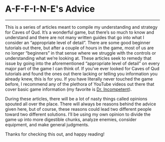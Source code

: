 # A-F-F-I-N-E's Advice

---

This is a series of articles meant to compile my understanding and strategy for Caves of Qud. It’s a wonderful game, but there’s so much to know and understand and there are not many written guides that go into what I consider an “appropriate level of detail”. There are some good beginner tutorials out there, but after a couple of hours in the game, most of us are no longer “beginners” in that sense where we struggle with the controls or understanding what we’re looking at. These articles seek to remedy that issue by going into the aforementioned “appropriate level of detail” on every major part of the game I can think of. If you’ve ever looked for Caves of Qud tutorials and found the ones out there lacking or telling you information you already knew, this is for you. If you have literally never touched the game before, I recommend any of the plethora of YouTube videos out there that cover basic game information (my favorite is [Dr. Incompetent](https://www.youtube.com/watch?v=PBh8lYdRD4o&list=PLLZqXZAwfuGdPnTaYDE_ZOiRvIsKpZedB)).

During these articles, there will be a lot of nasty things called opinions spouted all over the place. There will always be reasons behind the advice given here, but of course, these reasons could lead two different people toward two different solutions. I’ll be using my own opinion to divide the game up into more digestible chunks, analyze enemies, consider equipment, and make general judgments.

Thanks for checking this out, and happy reading!